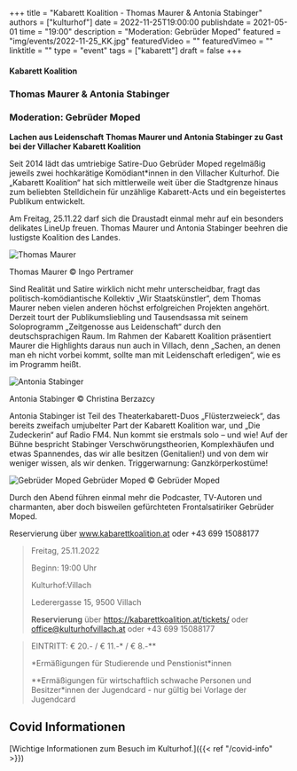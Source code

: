 +++
title = "Kabarett Koalition - Thomas Maurer & Antonia Stabinger"
authors = ["kulturhof"]
date = 2022-11-25T19:00:00
publishdate = 2021-05-01
time = "19:00"
description = "Moderation: Gebrüder Moped"
featured = "img/events/2022-11-25_KK.jpg"
featuredVideo = ""
featuredVimeo = ""
linktitle = ""
type = "event"
tags = ["kabarett"]
draft = false
+++

#### Kabarett Koalition

### Thomas Maurer & Antonia Stabinger
### Moderation: Gebrüder Moped

**Lachen aus Leidenschaft**
**Thomas Maurer und Antonia Stabinger zu Gast bei der Villacher Kabarett Koalition**

Seit 2014 lädt das umtriebige Satire-Duo Gebrüder Moped regelmäßig jeweils zwei hochkarätige Komödiant*innen in den Villacher Kulturhof. Die „Kabarett Koalition“ hat sich mittlerweile weit über die Stadtgrenze hinaus zum beliebten Stelldichein für unzählige Kabarett-Acts und ein begeistertes Publikum entwickelt.

Am Freitag, 25.11.22 darf sich die Draustadt einmal mehr auf ein besonders delikates LineUp freuen. Thomas Maurer und Antonia Stabinger beehren die lustigste Koalition des Landes. 

![Thomas Maurer](/img/events/2022-11-25_KK_ThomasMaurer_c_IngoPertramer.jpg) 

Thomas Maurer © Ingo Pertramer

Sind Realität und Satire wirklich nicht mehr unterscheidbar, fragt das politisch-komödiantische Kollektiv „Wir Staatskünstler“, dem Thomas Maurer neben vielen anderen höchst erfolgreichen Projekten angehört. Derzeit tourt der Publikumsliebling und Tausendsassa mit seinem Soloprogramm „Zeitgenosse aus Leidenschaft“ durch den deutschsprachigen Raum. Im Rahmen der Kabarett Koalition präsentiert Maurer die Highlights daraus nun auch in Villach, denn „Sachen, an denen man eh nicht vorbei kommt, sollte man mit Leidenschaft erledigen“, wie es im Programm heißt.

![Antonia Stabinger](/img/events/2022-11-25_KK_AntoniaStabinger_c_ChristinaBerzazcy.jpg) 

Antonia Stabinger © Christina Berzazcy

Antonia Stabinger ist Teil des Theaterkabarett-Duos „Flüsterzweieck“, das bereits zweifach umjubelter Part der Kabarett Koalition war, und „Die Zudeckerin“ auf Radio FM4. Nun kommt sie erstmals solo – und wie! Auf der Bühne bespricht Stabinger Verschwörungstheorien, Komplexhäufen und etwas Spannendes, das wir alle besitzen (Genitalien!) und von dem wir weniger wissen, als wir denken. Triggerwarnung: Ganzkörperkostüme!

![Gebrüder Moped](/img/events/2022-03-18_GebruederMoped_2021_quer.jpeg)
Gebrüder Moped © Gebrüder Moped

Durch den Abend führen einmal mehr die Podcaster, TV-Autoren und charmanten, aber doch bisweilen gefürchteten Frontalsatiriker Gebrüder Moped.

Reservierung über www.kabarettkoalition.at  oder +43 699 15088177


>Freitag, 25.11.2022
>
>Beginn: 19:00 Uhr
>
>Kulturhof:Villach
>
>Lederergasse 15, 9500 Villach
>
>**Reservierung** über https://kabarettkoalition.at/tickets/ oder office@kulturhofvillach.at oder +43 699 15088177


> EINTRITT: € 20.- / € 11.-\* / € 8.-\*\*
> 
> \*Ermäßigungen für Studierende und Penstionist\*innen
> 
> \*\*Ermäßigungen für wirtschaftlich schwache Personen und Besitzer\*innen der Jugendcard - nur gültig bei Vorlage der Jugendcard




## Covid Informationen

[Wichtige Informationen zum Besuch im Kulturhof.]({{< ref "/covid-info" >}})
